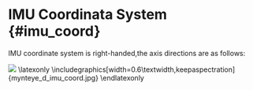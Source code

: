 # IMU Coordinata System {#imu_coord}

IMU coordinate system is right-handed,the axis directions are as follows:

![](mynteye_d_imu_coord.jpg)
\latexonly
\includegraphics[width=0.6\textwidth,keepaspectration]{mynteye_d_imu_coord.jpg}
\endlatexonly